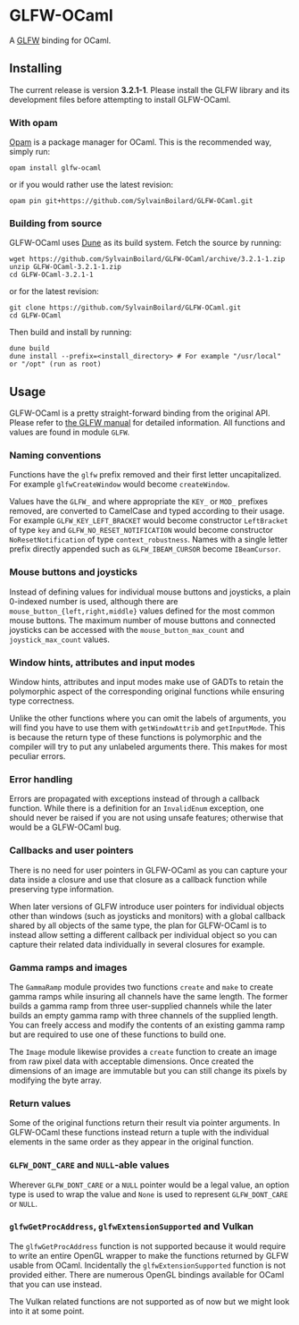 # GLFW-OCaml
A [GLFW](https://www.glfw.org) binding for OCaml.

## Installing
The current release is version **3.2.1-1**. Please install the GLFW library and its development files before attempting to install GLFW-OCaml.

### With opam
[Opam](https://opam.ocaml.org/) is a package manager for OCaml. This is the recommended way, simply run:
```
opam install glfw-ocaml
```
or if you would rather use the latest revision:
```
opam pin git+https://github.com/SylvainBoilard/GLFW-OCaml.git
```

### Building from source
GLFW-OCaml uses [Dune](https://github.com/ocaml/dune/blob/master/README.md) as its build system. Fetch the source by running:
```
wget https://github.com/SylvainBoilard/GLFW-OCaml/archive/3.2.1-1.zip
unzip GLFW-OCaml-3.2.1-1.zip
cd GLFW-OCaml-3.2.1-1
```
or for the latest revision:
```
git clone https://github.com/SylvainBoilard/GLFW-OCaml.git
cd GLFW-OCaml
```
Then build and install by running:
```
dune build
dune install --prefix=<install_directory> # For example "/usr/local" or "/opt" (run as root)
```

## Usage
GLFW-OCaml is a pretty straight-forward binding from the original API. Please refer to [the GLFW manual](https://www.glfw.org/documentation.html) for detailed information. All functions and values are found in module `GLFW`.

### Naming conventions
Functions have the `glfw` prefix removed and their first letter uncapitalized. For example `glfwCreateWindow` would become `createWindow`.

Values have the `GLFW_` and where appropriate the `KEY_` or `MOD_` prefixes removed, are converted to CamelCase and typed according to their usage. For example `GLFW_KEY_LEFT_BRACKET` would become constructor `LeftBracket` of type `key` and `GLFW_NO_RESET_NOTIFICATION` would become constructor `NoResetNotification` of type `context_robustness`. Names with a single letter prefix directly appended such as `GLFW_IBEAM_CURSOR` become `IBeamCursor`.

### Mouse buttons and joysticks
Instead of defining values for individual mouse buttons and joysticks, a plain 0-indexed number is used, although there are `mouse_button_{left,right,middle}` values defined for the most common mouse buttons. The maximum number of mouse buttons and connected joysticks can be accessed with the `mouse_button_max_count` and `joystick_max_count` values.

### Window hints, attributes and input modes
Window hints, attributes and input modes make use of GADTs to retain the polymorphic aspect of the corresponding original functions while ensuring type correctness.

Unlike the other functions where you can omit the labels of arguments, you will find you have to use them with `getWindowAttrib` and `getInputMode`. This is because the return type of these functions is polymorphic and the compiler will try to put any unlabeled arguments there. This makes for most peculiar errors.

### Error handling
Errors are propagated with exceptions instead of through a callback function. While there is a definition for an `InvalidEnum` exception, one should never be raised if you are not using unsafe features; otherwise that would be a GLFW-OCaml bug.

### Callbacks and user pointers
There is no need for user pointers in GLFW-OCaml as you can capture your data inside a closure and use that closure as a callback function while preserving type information.

When later versions of GLFW introduce user pointers for individual objects other than windows (such as joysticks and monitors) with a global callback shared by all objects of the same type, the plan for GLFW-OCaml is to instead allow setting a different callback per individual object so you can capture their related data individually in several closures for example.

### Gamma ramps and images
The `GammaRamp` module provides two functions `create` and `make` to create gamma ramps while insuring all channels have the same length. The former builds a gamma ramp from three user-supplied channels while the later builds an empty gamma ramp with three channels of the supplied length. You can freely access and modify the contents of an existing gamma ramp but are required to use one of these functions to build one.

The `Image` module likewise provides a `create` function to create an image from raw pixel data with acceptable dimensions. Once created the dimensions of an image are immutable but you can still change its pixels by modifying the byte array.

### Return values
Some of the original functions return their result via pointer arguments. In GLFW-OCaml these functions instead return a tuple with the individual elements in the same order as they appear in the original function.

### `GLFW_DONT_CARE` and `NULL`-able values 
Wherever `GLFW_DONT_CARE` or a `NULL` pointer would be a legal value, an option type is used to wrap the value and `None` is used to represent `GLFW_DONT_CARE` or `NULL`.

### `glfwGetProcAddress`, `glfwExtensionSupported` and Vulkan
The `glfwGetProcAddress` function is not supported because it would require to write an entire OpenGL wrapper to make the functions returned by GLFW usable from OCaml. Incidentally the `glfwExtensionSupported` function is not provided either. There are numerous OpenGL bindings available for OCaml that you can use instead.

The Vulkan related functions are not supported as of now but we might look into it at some point.                                                                                  
